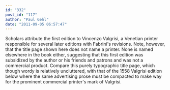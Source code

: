 ```yaml
---
id: "332"
post_id: "117"
author: "Paul Gehl"
date: "2011-09-05 06:57:47"
---
```

Scholars attribute the first edition to Vincenzo Valgrisi, a Venetian printer responsible for several later editions with Fabrini's revisions. Note, however, that the title page shown here does not name a printer. None is named elsewhere in the book either, suggesting that this first edition was subsidized by the author or his friends and patrons and was not a commercial product. Compare this purely typographic title page, which though wordy is relatively uncluttered, with that of the 1558 Valgrisi edition below where the same advertising prose must be compacted to make way for the prominent commercial printer's mark of Valgrisi.
